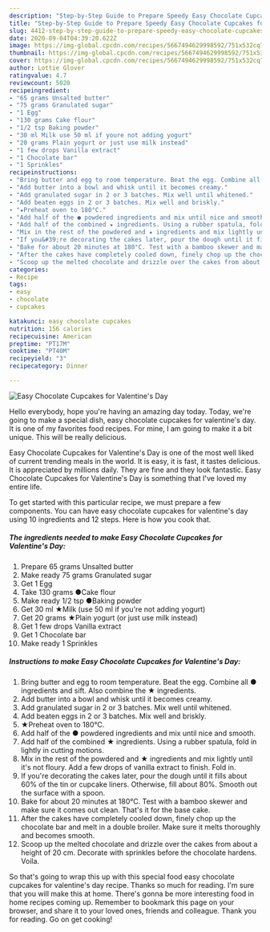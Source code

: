 ```yaml
---
description: "Step-by-Step Guide to Prepare Speedy Easy Chocolate Cupcakes for Valentine&amp;#39;s Day"
title: "Step-by-Step Guide to Prepare Speedy Easy Chocolate Cupcakes for Valentine&amp;#39;s Day"
slug: 4412-step-by-step-guide-to-prepare-speedy-easy-chocolate-cupcakes-for-valentine-and-39-s-day
date: 2020-09-04T04:39:20.622Z
image: https://img-global.cpcdn.com/recipes/5667494629998592/751x532cq70/easy-chocolate-cupcakes-for-valentines-day-recipe-main-photo.jpg
thumbnail: https://img-global.cpcdn.com/recipes/5667494629998592/751x532cq70/easy-chocolate-cupcakes-for-valentines-day-recipe-main-photo.jpg
cover: https://img-global.cpcdn.com/recipes/5667494629998592/751x532cq70/easy-chocolate-cupcakes-for-valentines-day-recipe-main-photo.jpg
author: Lottie Glover
ratingvalue: 4.7
reviewcount: 5020
recipeingredient:
- "65 grams Unsalted butter"
- "75 grams Granulated sugar"
- "1 Egg"
- "130 grams Cake flour"
- "1/2 tsp Baking powder"
- "30 ml Milk use 50 ml if youre not adding yogurt"
- "20 grams Plain yogurt or just use milk instead"
- "1 few drops Vanilla extract"
- "1 Chocolate bar"
- "1 Sprinkles"
recipeinstructions:
- "Bring butter and egg to room temperature. Beat the egg. Combine all ● ingredients and sift. Also combine the ★ ingredients."
- "Add butter into a bowl and whisk until it becomes creamy."
- "Add granulated sugar in 2 or 3 batches. Mix well until whitened."
- "Add beaten eggs in 2 or 3 batches. Mix well and briskly."
- "★Preheat oven to 180°C."
- "Add half of the ● powdered ingredients and mix until nice and smooth."
- "Add half of the combined ★ ingredients. Using a rubber spatula, fold in lightly in cutting motions."
- "Mix in the rest of the powdered and ★ ingredients and mix lightly until it&#39;s not floury. Add a few drops of vanilla extract to finish. Fold in."
- "If you&#39;re decorating the cakes later, pour the dough until it fills about 60% of the tin or cupcake liners. Otherwise, fill about 80%. Smooth out the surface with a spoon."
- "Bake for about 20 minutes at 180°C. Test with a bamboo skewer and make sure it comes out clean. That&#39;s it for the base cake."
- "After the cakes have completely cooled down, finely chop up the chocolate bar and melt in a double broiler. Make sure it melts thoroughly and becomes smooth."
- "Scoop up the melted chocolate and drizzle over the cakes from about a height of 20 cm. Decorate with sprinkles before the chocolate hardens. Voila."
categories:
- Recipe
tags:
- easy
- chocolate
- cupcakes

katakunci: easy chocolate cupcakes 
nutrition: 156 calories
recipecuisine: American
preptime: "PT17M"
cooktime: "PT40M"
recipeyield: "3"
recipecategory: Dinner

---
```



![Easy Chocolate Cupcakes for Valentine&#39;s Day](https://img-global.cpcdn.com/recipes/5667494629998592/751x532cq70/easy-chocolate-cupcakes-for-valentines-day-recipe-main-photo.jpg)

Hello everybody, hope you're having an amazing day today. Today, we're going to make a special dish, easy chocolate cupcakes for valentine&#39;s day. It is one of my favorites food recipes. For mine, I am going to make it a bit unique. This will be really delicious.



Easy Chocolate Cupcakes for Valentine&#39;s Day is one of the most well liked of current trending meals in the world. It is easy, it is fast, it tastes delicious. It is appreciated by millions daily. They are fine and they look fantastic. Easy Chocolate Cupcakes for Valentine&#39;s Day is something that I've loved my entire life.


To get started with this particular recipe, we must prepare a few components. You can have easy chocolate cupcakes for valentine&#39;s day using 10 ingredients and 12 steps. Here is how you cook that.

<!--inarticleads1-->

##### The ingredients needed to make Easy Chocolate Cupcakes for Valentine&#39;s Day:

1. Prepare 65 grams Unsalted butter
1. Make ready 75 grams Granulated sugar
1. Get 1 Egg
1. Take 130 grams ●Cake flour
1. Make ready 1/2 tsp ●Baking powder
1. Get 30 ml ★Milk (use 50 ml if you&#39;re not adding yogurt)
1. Get 20 grams ★Plain yogurt (or just use milk instead)
1. Get 1 few drops Vanilla extract
1. Get 1 Chocolate bar
1. Make ready 1 Sprinkles




<!--inarticleads2-->

##### Instructions to make Easy Chocolate Cupcakes for Valentine&#39;s Day:

1. Bring butter and egg to room temperature. Beat the egg. Combine all ● ingredients and sift. Also combine the ★ ingredients.
1. Add butter into a bowl and whisk until it becomes creamy.
1. Add granulated sugar in 2 or 3 batches. Mix well until whitened.
1. Add beaten eggs in 2 or 3 batches. Mix well and briskly.
1. ★Preheat oven to 180°C.
1. Add half of the ● powdered ingredients and mix until nice and smooth.
1. Add half of the combined ★ ingredients. Using a rubber spatula, fold in lightly in cutting motions.
1. Mix in the rest of the powdered and ★ ingredients and mix lightly until it&#39;s not floury. Add a few drops of vanilla extract to finish. Fold in.
1. If you&#39;re decorating the cakes later, pour the dough until it fills about 60% of the tin or cupcake liners. Otherwise, fill about 80%. Smooth out the surface with a spoon.
1. Bake for about 20 minutes at 180°C. Test with a bamboo skewer and make sure it comes out clean. That&#39;s it for the base cake.
1. After the cakes have completely cooled down, finely chop up the chocolate bar and melt in a double broiler. Make sure it melts thoroughly and becomes smooth.
1. Scoop up the melted chocolate and drizzle over the cakes from about a height of 20 cm. Decorate with sprinkles before the chocolate hardens. Voila.




So that's going to wrap this up with this special food easy chocolate cupcakes for valentine&#39;s day recipe. Thanks so much for reading. I'm sure that you will make this at home. There's gonna be more interesting food in home recipes coming up. Remember to bookmark this page on your browser, and share it to your loved ones, friends and colleague. Thank you for reading. Go on get cooking!
